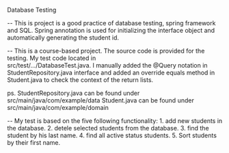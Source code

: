 Database Testing

-- This is project is a good practice of database testing, spring framework and SQL. Spring annotation is used for 
initializing the interface object and automatically generating the student id. 

-- This is a course-based project. The source code is provided for the testing. My test code located in  
src/test/.../DatabaseTest.java. I manually added the @Query notation in StudentRepository.java interface and added
an override equals method in Student.java to check the context of the return lists. 

ps. StudentRepository.java can be found under src/main/java/com/example/data
    Student.java can be found under src/main/java/com/example/domain
    
-- My test is based on the five following functionality: 1. add new students in the database. 2. detele selected 
students from the database. 3. find the student by his last name. 4. find all active status students. 
5. Sort students by their first name.


